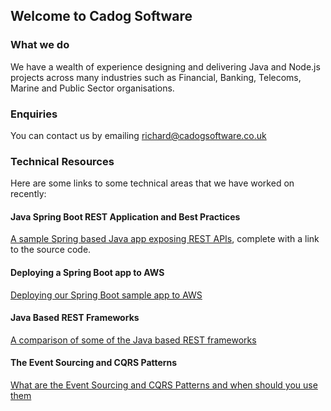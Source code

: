 ## Welcome to Cadog Software

### What we do
We have a wealth of experience designing and delivering Java and Node.js projects across many industries such as Financial, Banking, Telecoms, Marine and Public Sector organisations.

### Enquiries
You can contact us by emailing [richard@cadogsoftware.co.uk](mailto:richard@cadogsoftware.co.uk)

### Technical Resources
Here are some links to some technical areas that we have worked on recently:

#### Java Spring Boot REST Application and Best Practices
[A sample Spring based Java app exposing REST APIs](docs/spring-rest/SpringRESTBestPractices.md), complete with a link to the source code.

#### Deploying a Spring Boot app to AWS
[Deploying our Spring Boot sample app to AWS](docs/DeployASpringBootAppToAWS.md)

#### Java Based REST Frameworks
[A comparison of some of the Java based REST frameworks](docs/java-rest-frameworks/evaluation.md)

#### The Event Sourcing and CQRS Patterns
[What are the Event Sourcing and CQRS Patterns and when should you use them](docs/event-sourcing-and-cqrs/EventSourcingAndCQRS.md)
